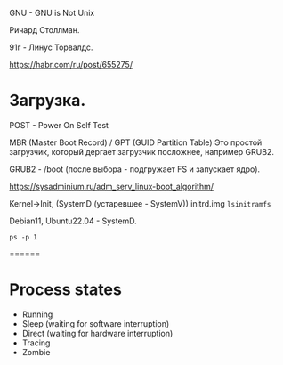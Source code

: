 GNU - GNU is Not Unix

Ричард Столлман.

91г - Линус Торвалдс.

https://habr.com/ru/post/655275/

# Загрузка.

POST - Power On Self Test

MBR (Master Boot Record) / GPT (GUID Partition Table)
Это простой загрузчик, который дергает загрузчик посложнее, например GRUB2.

GRUB2 - /boot (после выбора - подгружает FS и запускает ядро).

https://sysadminium.ru/adm_serv_linux-boot_algorithm/

Kernel->Init, (SystemD (устаревшее - SystemV))
initrd.img
`lsinitramfs`

Debian11, Ubuntu22.04 - SystemD.

`ps -p 1`

======

# Process states

* Running
* Sleep (waiting for software interruption)
* Direct (waiting for hardware interruption)
* Tracing
* Zombie






